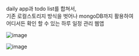 daily app과 todo list를 합쳐서,  
기존 로컬스토리지 방식을 벗어나 mongoDB까지 활용하여   
어디서든 확인 할 수 있는 하루 일정 관리 웹앱  

![image](https://github.com/user-attachments/assets/829f2ff2-0feb-4b22-9ad2-4667ae1500e1)

![image](https://github.com/user-attachments/assets/0a69acc2-92c8-4b22-81a6-6a736ca93289)
